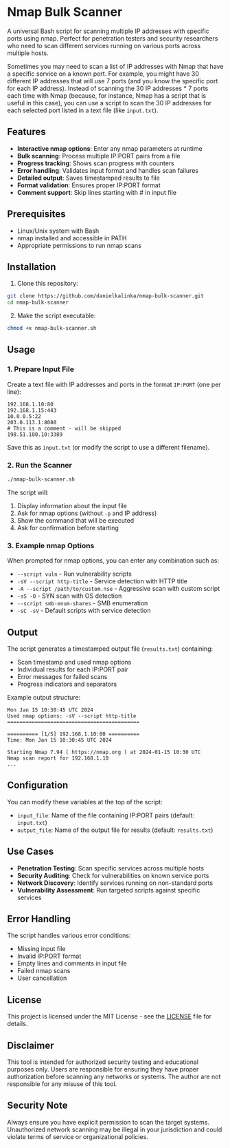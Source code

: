 # Nmap Bulk Scanner

A universal Bash script for scanning multiple IP addresses with specific ports using nmap. Perfect for penetration testers and security researchers who need to scan different services running on various ports across multiple hosts.

Sometimes you may need to scan a list of IP addresses with Nmap that have a specific service on a known port. For example, you might have 30 different IP addresses that will use 7 ports (and you know the specific port for each IP address). Instead of scanning the 30 IP addresses * 7 ports each time with Nmap (because, for instance, Nmap has a script that is useful in this case), you can use a script to scan the 30 IP addresses for each selected port listed in a text file (like `input.txt`).

## Features

- **Interactive nmap options**: Enter any nmap parameters at runtime
- **Bulk scanning**: Process multiple IP:PORT pairs from a file
- **Progress tracking**: Shows scan progress with counters
- **Error handling**: Validates input format and handles scan failures
- **Detailed output**: Saves timestamped results to file
- **Format validation**: Ensures proper IP:PORT format
- **Comment support**: Skip lines starting with # in input file

## Prerequisites

- Linux/Unix system with Bash
- nmap installed and accessible in PATH
- Appropriate permissions to run nmap scans

## Installation

1. Clone this repository:
```bash
git clone https://github.com/danielkalinka/nmap-bulk-scanner.git
cd nmap-bulk-scanner
```

2. Make the script executable:
```bash
chmod +x nmap-bulk-scanner.sh
```

## Usage

### 1. Prepare Input File

Create a text file with IP addresses and ports in the format `IP:PORT` (one per line):

```
192.168.1.10:80
192.168.1.15:443
10.0.0.5:22
203.0.113.1:8080
# This is a comment - will be skipped
198.51.100.10:3389
```

Save this as `input.txt` (or modify the script to use a different filename).

### 2. Run the Scanner

```bash
./nmap-bulk-scanner.sh
```

The script will:
1. Display information about the input file
2. Ask for nmap options (without `-p` and IP address)
3. Show the command that will be executed
4. Ask for confirmation before starting

### 3. Example nmap Options

When prompted for nmap options, you can enter any combination such as:

- `--script vuln` - Run vulnerability scripts
- `-sV --script http-title` - Service detection with HTTP title
- `-A --script /path/to/custom.nse` - Aggressive scan with custom script
- `-sS -O` - SYN scan with OS detection
- `--script smb-enum-shares` - SMB enumeration
- `-sC -sV` - Default scripts with service detection

## Output

The script generates a timestamped output file (`results.txt`) containing:
- Scan timestamp and used nmap options
- Individual results for each IP:PORT pair
- Error messages for failed scans
- Progress indicators and separators

Example output structure:
```
Mon Jan 15 10:30:45 UTC 2024
Used nmap options: -sV --script http-title
===========================================

========== [1/5] 192.168.1.10:80 ==========
Time: Mon Jan 15 10:30:45 UTC 2024

Starting Nmap 7.94 ( https://nmap.org ) at 2024-01-15 10:30 UTC
Nmap scan report for 192.168.1.10
...
```

## Configuration

You can modify these variables at the top of the script:

- `input_file`: Name of the file containing IP:PORT pairs (default: `input.txt`)
- `output_file`: Name of the output file for results (default: `results.txt`)

## Use Cases

- **Penetration Testing**: Scan specific services across multiple hosts
- **Security Auditing**: Check for vulnerabilities on known service ports
- **Network Discovery**: Identify services running on non-standard ports
- **Vulnerability Assessment**: Run targeted scripts against specific services

## Error Handling

The script handles various error conditions:
- Missing input file
- Invalid IP:PORT format
- Empty lines and comments in input file
- Failed nmap scans
- User cancellation

## License

This project is licensed under the MIT License - see the [LICENSE](LICENSE) file for details.

## Disclaimer

This tool is intended for authorized security testing and educational purposes only. Users are responsible for ensuring they have proper authorization before scanning any networks or systems. The author are not responsible for any misuse of this tool.

## Security Note

Always ensure you have explicit permission to scan the target systems. Unauthorized network scanning may be illegal in your jurisdiction and could violate terms of service or organizational policies.